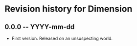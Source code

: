 # Revision history for Dimension

## 0.0.0 -- YYYY-mm-dd

* First version. Released on an unsuspecting world.
